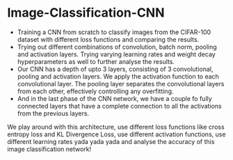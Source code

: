 # Image-Classification-CNN
- Training a CNN from scratch to classify images from the CIFAR-100 dataset with different loss functions and comparing the results. 
- Trying out different combinations of convolution, batch norm, pooling and activation layers. Trying varying learning rates and weight decay hyperparameters as well to further analyse the results. 
- Our CNN has a depth of upto 3 layers, consisting of 3 convolutional, pooling and activation layers. We apply the activation function to each convolutional layer. The pooling layer separates the convolutional layers from each other, effectively controlling any overfitting. 
- And in the last phase of the CNN network, we have a couple fo fully connected layers that have a complete connection to all the activations from the previous layers. 

We play around with this architecture, use different loss functions like cross entropy loss and KL Divergence Loss, use different activation functions, use different learning rates yada yada yada and analyse the accuracy of this image classification network! 
